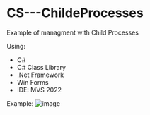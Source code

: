 # CS---ChildeProcesses
Example of managment with Child Processes 

Using:
- C#
- C# Class Library 
- .Net Framework
- Win Forms
- IDE: MVS 2022

Example:
![image](https://github.com/user-attachments/assets/865e4e79-735e-4b2d-90af-ba1cf57e6670)

